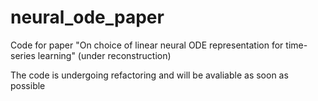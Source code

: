 # neural_ode_paper
Code for paper "On choice of linear neural ODE representation for time-series learning" (under reconstruction)

The code is undergoing refactoring and will be avaliable as soon as possible
